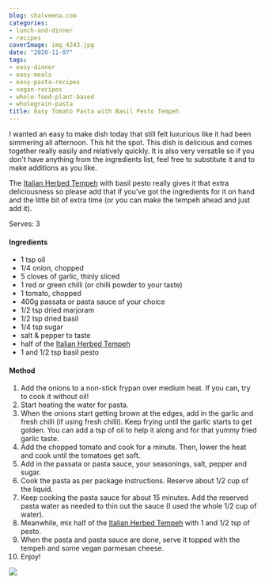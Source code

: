 ```yaml
---
blog: shalveena.com
categories:
- lunch-and-dinner
- recipes
coverImage: img_4243.jpg
date: "2020-11-07"
tags:
- easy-dinner
- easy-meals
- easy-pasta-recipes
- vegan-recipes
- whole-food-plant-based
- wholegrain-pasta
title: Easy Tomato Pasta with Basil Pesto Tempeh
---
```


I wanted an easy to make dish today that still felt luxurious like it had been simmering all afternoon. This hit the spot. This dish is delicious and comes together really easily and relatively quickly. It is also very versatile so if you don't have anything from the ingredients list, feel free to substitute it and to make additions as you like.

The [Italian Herbed Tempeh](https://shalveena.wordpress.com/2020/11/07/italian-herbed-tempeh/) with basil pesto really gives it that extra deliciousness so please add that if you've got the ingredients for it on hand and the little bit of extra time (or you can make the tempeh ahead and just add it).

Serves: 3

#### Ingredients

- 1 tsp oil
- 1/4 onion, chopped
- 5 cloves of garlic, thinly sliced
- 1 red or green chilli (or chilli powder to your taste)
- 1 tomato, chopped
- 400g passata or pasta sauce of your choice
- 1/2 tsp dried marjoram
- 1/2 tsp dried basil
- 1/4 tsp sugar
- salt & pepper to taste
- half of the [Italian Herbed Tempeh](https://shalveena.wordpress.com/2020/11/07/italian-herbed-tempeh/)
- 1 and 1/2 tsp basil pesto

#### Method

1. Add the onions to a non-stick frypan over medium heat. If you can, try to cook it without oil!
2. Start heating the water for pasta.
3. When the onions start getting brown at the edges, add in the garlic and fresh chilli (if using fresh chilli). Keep frying until the garlic starts to get golden. You can add a tsp of oil to help it along and for that yummy fried garlic taste.
4. Add the chopped tomato and cook for a minute. Then, lower the heat and cook until the tomatoes get soft.
5. Add in the passata or pasta sauce, your seasonings, salt, pepper and sugar.
6. Cook the pasta as per package instructions. Reserve about 1/2 cup of the liquid.
7. Keep cooking the pasta sauce for about 15 minutes. Add the reserved pasta water as needed to thin out the sauce (I used the whole 1/2 cup of water).
8. Meanwhile, mix half of the [Italian Herbed Tempeh](https://shalveena.wordpress.com/2020/11/07/italian-herbed-tempeh/) with 1 and 1/2 tsp of pesto.
9. When the pasta and pasta sauce are done, serve it topped with the tempeh and some vegan parmesan cheese.
10. Enjoy!

![](https://shalveena.files.wordpress.com/2020/11/img_4248.jpg?w=768)
